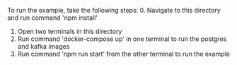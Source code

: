 To run the example, take the following steps:
0. Navigate to this directory and run command 'npm install'
1. Open two terminals in this directory
2. Run command 'docker-compose up' in one terminal to run the postgres and kafka images
3. Run command 'npm run start' from the other terminal to run the example